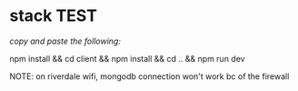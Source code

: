 # stack TEST

*copy and paste the following:*

npm install && cd client && npm install && cd .. && npm run dev


NOTE: on riverdale wifi, mongodb connection won't work bc of the firewall
